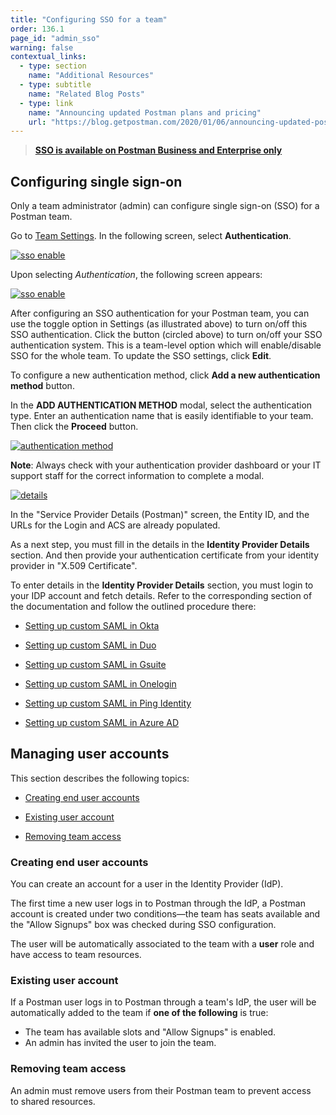 ```yaml
---
title: "Configuring SSO for a team"
order: 136.1
page_id: "admin_sso"
warning: false
contextual_links:
  - type: section
    name: "Additional Resources"
  - type: subtitle
    name: "Related Blog Posts"
  - type: link
    name: "Announcing updated Postman plans and pricing"
    url: "https://blog.getpostman.com/2020/01/06/announcing-updated-postman-plans-and-pricing/"
---
```


> __[SSO is available on Postman Business and Enterprise only](https://www.getpostman.com/pricing)__

## Configuring single sign-on

Only a team administrator (admin) can configure single sign-on (SSO) for a Postman team.

Go to [Team Settings](https://app.getpostman.com/dashboard/teams/edit). In the following screen, select **Authentication**.

[![sso enable](https://assets.postman.com/postman-docs/SSO_Auth1.png)](https://assets.postman.com/postman-docs/SSO_AdminEnable1.png)

Upon selecting *Authentication*, the following screen appears:

[![sso enable](https://assets.postman.com/postman-docs/SSO_AdminEnable1.png)](https://assets.postman.com/postman-docs/SSO_AdminEnable1.png)

After configuring an SSO authentication for your Postman team, you can use the toggle option in Settings (as illustrated above) to turn on/off this SSO authentication. Click the button (circled above) to turn on/off your SSO authentication system. This is a team-level option which will enable/disable SSO for the whole team. To update the SSO settings, click **Edit**.

To configure a new authentication method, click **Add a new authentication method** button.

In the **ADD AUTHENTICATION METHOD** modal, select the authentication type. Enter an authentication name that is easily identifiable to your team. Then click the **Proceed** button.

[![authentication method](https://assets.postman.com/postman-docs/ENT-add-authentication-method-2.png)](https://assets.postman.com/postman-docs/ENT-add-authentication-method-2.png)

**Note**: Always check with your authentication provider dashboard or your IT support staff for the correct information to complete a modal.

   [![details](https://assets.postman.com/postman-docs/Okta-IDP-Details1a.png)](https://assets.postman.com/postman-docs/Okta-IDP-Details1a.png)

In the "Service Provider Details (Postman)" screen, the Entity ID, and the URLs for the Login and ACS are already populated.

As a next step, you must fill in the details in the **Identity Provider Details** section. And then provide your authentication certificate from your identity provider in "X.509 Certificate".

To enter details in the **Identity Provider Details** section, you must login to your IDP account and fetch details. Refer to the corresponding section of the documentation and follow the outlined procedure there:

* [Setting up custom SAML in Okta](/docs/admin/sso/saml-okta/)

* [Setting up custom SAML in Duo](/docs/admin/sso/saml-duo/)

* [Setting up custom SAML in Gsuite](/docs/admin/sso/saml-gsuite/)

* [Setting up custom SAML in Onelogin](/docs/admin/sso/saml-onelogin/)

* [Setting up custom SAML in Ping Identity](/docs/admin/sso/saml-ping/)

* [Setting up custom SAML in Azure AD](/docs/admin/sso/saml-in-azure-ad/)

## Managing user accounts

This section describes the following topics:

* [Creating end user accounts](#creating-end-user-accounts)

* [Existing user account](#existing-user-account)

* [Removing team access](#removing-team-access)

### **Creating end user accounts**

You can create an account for a user in the Identity Provider (IdP).

The first time a new user logs in to Postman through the IdP, a Postman account is created under two conditions—the team has seats available and the "Allow Signups" box was checked during SSO configuration.

The user will be automatically associated to the team with a **user** role and have access to team resources.

### **Existing user account**

If a Postman user logs in to Postman through a team's IdP, the user will be automatically added to the team if **one of the following** is true:

* The team has available slots and "Allow Signups" is enabled.
* An admin has invited the user to join the team.

### **Removing team access**

An admin must remove users from their Postman team to prevent access to shared resources.
